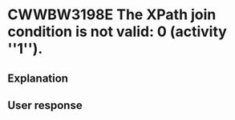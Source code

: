 # CWWBW3198E The XPath join condition is not valid: 0 (activity ''1'').

## Explanation

## User response